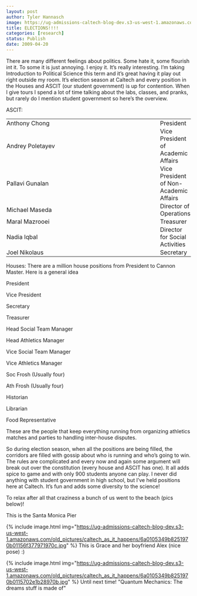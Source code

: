 ```yaml
---
layout: post
author: Tyler Hannasch
image: https://ug-admissions-caltech-blog-dev.s3-us-west-1.amazonaws.com/old_pictures/caltech_as_it_happens/6a0105349b8251970b0115702e1a8a970b.jpg
title: ELECTIONS!!!!
categories: [research]
status: Publish
date: 2009-04-20
---
```



There are many different feelings about politics. Some hate
it, some flourish int it. To some it is just annoying. I enjoy it. It’s really
interesting. I’m taking Introduction to Political Science this term and it’s
great having it play out right outside my room. It’s election season at Caltech
and every position in the Houses and ASCIT (our student government) is up for
contention. 
When I give tours I spend a lot of time talking about the
labs, classes, and pranks, but rarely do I mention student government so here’s
the overview.

ASCIT:
<table border="0" cellpadding="0" class="MsoNormalTable">
 <tbody><tr>
 <td style="padding: 0.75pt; width: 375pt;" width="500">
 Anthony Chong

 </td>
 <td style="padding: 0.75pt;">
 President

 </td>
 </tr>
 <tr>
 <td style="padding: 0.75pt;">
 Andrey Poletayev

 </td>
 <td style="padding: 0.75pt;">
 Vice President of Academic Affairs

 </td>
 </tr>
 <tr>
 <td style="padding: 0.75pt;">
 Pallavi Gunalan

 </td>
 <td style="padding: 0.75pt;">
 Vice President of Non-Academic
 Affairs

 </td>
 </tr>
 <tr>
 <td style="padding: 0.75pt;">
 Michael Maseda

 </td>
 <td style="padding: 0.75pt;">
 Director of Operations

 </td>
 </tr>
 <tr>
 <td style="padding: 0.75pt;">
 Maral Mazrooei

 </td>
 <td style="padding: 0.75pt;">
 Treasurer

 </td>
 </tr>
 <tr>
 <td style="padding: 0.75pt;">
 Nadia Iqbal

 </td>
 <td style="padding: 0.75pt;">
 Director for Social Activities

 </td>
 </tr>
 <tr>
 <td style="padding: 0.75pt;">
 Joel Nikolaus

 </td>
 <td style="padding: 0.75pt;">
 Secretary

 </td>
 </tr>
</tbody></table>

Houses: There are a
million house positions from President to Cannon Master. Here is a general idea

President

Vice President

Secretary

Treasurer

Head Social Team Manager 

Head Athletics Manager 

Vice Social Team Manager 

Vice Athletics Manager 

Soc Frosh (Usually four)

Ath Frosh (Usually four)

Historian

Librarian

Food Representative




These are the people that keep everything running from organizing
athletics matches and parties to handling inter-house disputes.





So during election season, when all the positions are
being filled, the corridors are filled with gossip about who is running and who’s
going to win. The rules are complicated and every now and again some argument
will break out over the constitution (every house and ASCIT has one). It all
adds spice to game and with only 900 students anyone can play. I never did
anything with student government in high school, but I’ve held positions here
at Caltech. It’s fun and adds some diversity to the science!




To relax after all that craziness a bunch of us went to
the beach (pics below)!


This is the Santa Monica Pier


{% include image.html img="https://ug-admissions-caltech-blog-dev.s3-us-west-1.amazonaws.com/old_pictures/caltech_as_it_happens/6a0105349b8251970b01156f377971970c.jpg" %}
This is Grace and her boyfriend Alex (nice pose) :)


{% include image.html img="https://ug-admissions-caltech-blog-dev.s3-us-west-1.amazonaws.com/old_pictures/caltech_as_it_happens/6a0105349b8251970b0115702e1b28970b.jpg" %}
Until next time!
"Quantum Mechanics: The dreams stuff is made of"

